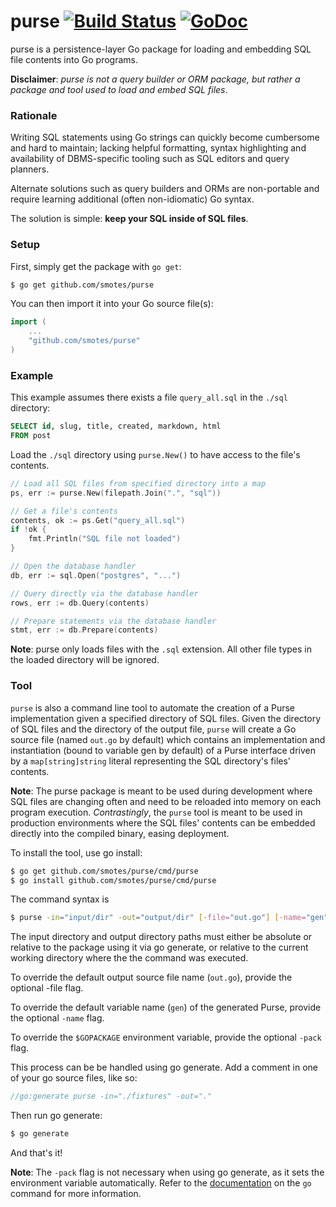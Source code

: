 # purse [![Build Status](https://drone.io/github.com/smotes/purse/status.png)](https://drone.io/github.com/smotes/purse/latest) [![GoDoc](https://godoc.org/github.com/smotes/purse?status.svg)](https://godoc.org/github.com/smotes/purse)

purse is a persistence-layer Go package for loading and embedding SQL file contents into Go programs.

**Disclaimer**: *purse is not a query builder or ORM package, but rather a package and tool used to load and embed SQL files*.

### Rationale

Writing SQL statements using Go strings can quickly become cumbersome and hard to maintain; lacking helpful formatting, syntax highlighting and availability of DBMS-specific tooling such as SQL editors and query planners.

Alternate solutions such as query builders and ORMs are non-portable and require learning additional (often non-idiomatic) Go syntax.

The solution is simple: **keep your SQL inside of SQL files**.

### Setup

First, simply get the package with `go get`:

```bash
$ go get github.com/smotes/purse
```

You can then import it into your Go source file(s):

```go
import (
    ...
    "github.com/smotes/purse"
)
```


### Example

This example assumes there exists a file `query_all.sql` in the `./sql` directory:

```sql
SELECT id, slug, title, created, markdown, html
FROM post
```

Load the `./sql` directory using `purse.New()` to have access to the file's contents.

```go
// Load all SQL files from specified directory into a map
ps, err := purse.New(filepath.Join(".", "sql"))

// Get a file's contents
contents, ok := ps.Get("query_all.sql")
if !ok {
    fmt.Println("SQL file not loaded")
}

// Open the database handler
db, err := sql.Open("postgres", "...")

// Query directly via the database handler
rows, err := db.Query(contents)

// Prepare statements via the database handler
stmt, err := db.Prepare(contents)
```

**Note**: purse only loads files with the `.sql` extension. All other file types in the loaded directory will be ignored.

### Tool

`purse` is also a command line tool to automate the creation of a Purse implementation given a specified
directory of SQL files. Given the directory of SQL files and the directory of the output file,
`purse` will create a Go source file (named `out.go` by default) which contains an implementation and
instantiation (bound to variable gen by default) of a Purse interface driven by a `map[string]string`
literal representing the SQL directory's files' contents.

**Note**: The purse package is meant to be used during development where SQL files are changing often
and need to be reloaded into memory on each program execution. *Contrastingly*, the `purse` tool
is meant to be used in production environments where the SQL files' contents can be embedded
directly into the compiled binary, easing deployment.

To install the tool, use go install:

```bash
$ go get github.com/smotes/purse/cmd/purse
$ go install github.com/smotes/purse/cmd/purse
```

The command syntax is 

```bash
$ purse -in="input/dir" -out="output/dir" [-file="out.go"] [-name="gen"] [-pack="main"]
```

The input directory and output directory paths must either be absolute or relative to the
package using it via go generate, or relative to the current working directory where the
the command was executed.

To override the default output source file name (`out.go`), provide the optional -file flag.

To override the default variable name (`gen`) of the generated Purse, provide the optional `-name` flag.

To override the `$GOPACKAGE` environment variable, provide the optional `-pack` flag.

This process can be be handled using go generate. Add a comment in one of your go source files, like so:

```go
//go:generate purse -in="./fixtures" -out="."
```

Then run go generate:

```bash
$ go generate
```

And that's it!

**Note**: The `-pack` flag is not necessary when using go generate, as it sets the environment variable automatically. Refer to the [documentation](https://golang.org/cmd/go/) on the `go` command for more information.
